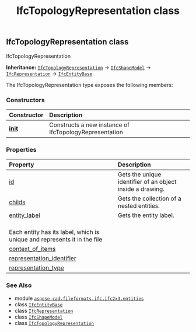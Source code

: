 ﻿---
title: IfcTopologyRepresentation class
second_title: Aspose.CAD for Python via .NET API References
description: 
type: docs
weight: 6180
url: /python-net/aspose.cad.fileformats.ifc.ifc2x3.entities/ifctopologyrepresentation/
is_root: false
---

## IfcTopologyRepresentation class

IfcTopologyRepresentation



**Inheritance:** [`IfcTopologyRepresentation`](/cad/python-net/aspose.cad.fileformats.ifc.ifc2x3.entities/ifctopologyrepresentation) → 
[`IfcShapeModel`](/cad/python-net/aspose.cad.fileformats.ifc.ifc2x3.entities/ifcshapemodel) → 
[`IfcRepresentation`](/cad/python-net/aspose.cad.fileformats.ifc.ifc2x3.entities/ifcrepresentation) → 
[`IfcEntityBase`](/cad/python-net/aspose.cad.fileformats.ifc/ifcentitybase)



The IfcTopologyRepresentation type exposes the following members:

### Constructors
| Constructor | Description |
| :- | :- |
| [__init__](/cad/python-net/aspose.cad.fileformats.ifc.ifc2x3.entities/ifctopologyrepresentation/__init__/#) | Constructs a new instance of IfcTopologyRepresentation |


### Properties
| Property | Description |
| :- | :- |
| [id](/cad/python-net/aspose.cad.fileformats.ifc.ifc2x3.entities/ifctopologyrepresentation/id) | Gets the unique identifier of an object inside a drawing. |
| [childs](/cad/python-net/aspose.cad.fileformats.ifc.ifc2x3.entities/ifctopologyrepresentation/childs) | Gets the collection of a nested entities. |
| [entity_label](/cad/python-net/aspose.cad.fileformats.ifc.ifc2x3.entities/ifctopologyrepresentation/entity_label) | Gets the entity label.<br/>Each entity has its label, which is unique and represents it in the file |
| [context_of_items](/cad/python-net/aspose.cad.fileformats.ifc.ifc2x3.entities/ifctopologyrepresentation/context_of_items) |  |
| [representation_identifier](/cad/python-net/aspose.cad.fileformats.ifc.ifc2x3.entities/ifctopologyrepresentation/representation_identifier) |  |
| [representation_type](/cad/python-net/aspose.cad.fileformats.ifc.ifc2x3.entities/ifctopologyrepresentation/representation_type) |  |



### See Also
* module [`aspose.cad.fileformats.ifc.ifc2x3.entities`](..)
* class [`IfcEntityBase`](/cad/python-net/aspose.cad.fileformats.ifc/ifcentitybase)
* class [`IfcRepresentation`](/cad/python-net/aspose.cad.fileformats.ifc.ifc2x3.entities/ifcrepresentation)
* class [`IfcShapeModel`](/cad/python-net/aspose.cad.fileformats.ifc.ifc2x3.entities/ifcshapemodel)
* class [`IfcTopologyRepresentation`](/cad/python-net/aspose.cad.fileformats.ifc.ifc2x3.entities/ifctopologyrepresentation)
